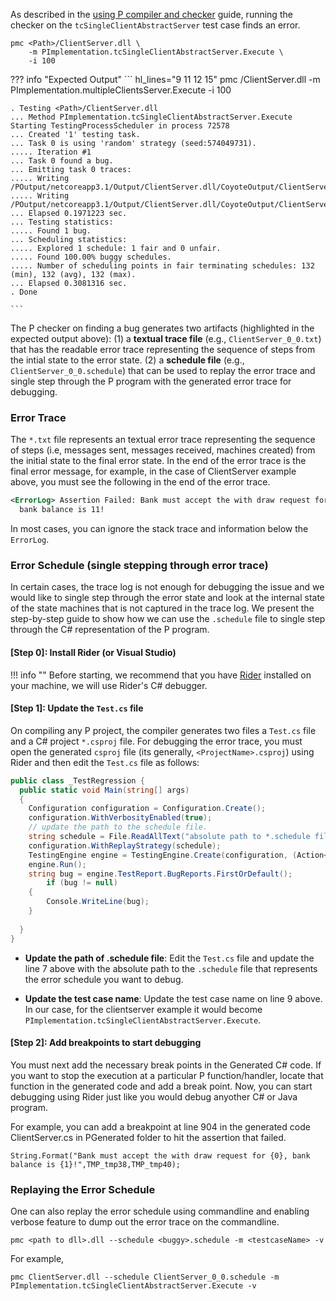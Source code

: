 As described in the [using P compiler and checker](../getstarted/usingP.md) guide, running the checker on the `tcSingleClientAbstractServer` test case finds an error.

```
pmc <Path>/ClientServer.dll \
    -m PImplementation.tcSingleClientAbstractServer.Execute \
    -i 100
```

??? info "Expected Output"
    ``` hl_lines="9 11 12 15"
    pmc <Path>/ClientServer.dll -m PImplementation.multipleClientsServer.Execute -i 100

    . Testing <Path>/ClientServer.dll
    ... Method PImplementation.tcSingleClientAbstractServer.Execute
    Starting TestingProcessScheduler in process 72578
    ... Created '1' testing task.
    ... Task 0 is using 'random' strategy (seed:574049731).
    ..... Iteration #1
    ... Task 0 found a bug.
    ... Emitting task 0 traces:
    ..... Writing /POutput/netcoreapp3.1/Output/ClientServer.dll/CoyoteOutput/ClientServer_0_0.txt
    ..... Writing /POutput/netcoreapp3.1/Output/ClientServer.dll/CoyoteOutput/ClientServer_0_0.schedule
    ... Elapsed 0.1971223 sec.
    ... Testing statistics:
    ..... Found 1 bug.
    ... Scheduling statistics:
    ..... Explored 1 schedule: 1 fair and 0 unfair.
    ..... Found 100.00% buggy schedules.
    ..... Number of scheduling points in fair terminating schedules: 132 (min), 132 (avg), 132 (max).
    ... Elapsed 0.3081316 sec.
    . Done

    ```

The P checker on finding a bug generates two artifacts (highlighted in the expected output above):
(1) a **textual trace file** (e.g., `ClientServer_0_0.txt`) that has the readable error trace representing the
sequence of steps from the intial state to the error state.
(2) a **schedule file** (e.g., `ClientServer_0_0.schedule`) that can be used to replay the error
trace and single step through the P program with the generated error trace for debugging.

### Error Trace

The `*.txt` file represents an textual error trace representing the sequence of steps (i.e, messages sent, messages received, machines created) from the initial state to the final error state. In the end of the error trace is the final error message, for example, in the case of ClientServer example above, you must see the following in the end of the error trace.

``` xml
<ErrorLog> Assertion Failed: Bank must accept the with draw request for 1, 
  bank balance is 11!
```

In most cases, you can ignore the stack trace and information below the `ErrorLog`.

### Error Schedule (single stepping through error trace)

In certain cases, the trace log is not enough for debugging the issue and we would like to single step through the error state and look at the internal state of the state machines that is not captured in the trace log. We present the step-by-step guide to show how we can use the `.schedule` file to single step through the C# representation of the P program.

#### [Step 0]: Install Rider (or Visual Studio)

!!! info ""
    Before starting, we recommend that you have [Rider](https://www.jetbrains.com/rider/) installed on your machine, we will use Rider's C# debugger.

#### [Step 1]: Update the `Test.cs` file

On compiling any P project, the compiler generates two files a `Test.cs` file and a C# project `*.csproj` file.
For debugging the error trace, you must open the generated `csproj` file (its generally, `<ProjectName>.csproj`) using Rider and then edit the `Test.cs` file as follows:

```c# hl_lines="7 9" linenums="1"
public class _TestRegression {
  public static void Main(string[] args)
  { 
    Configuration configuration = Configuration.Create();
    configuration.WithVerbosityEnabled(true);
    // update the path to the schedule file.
    string schedule = File.ReadAllText("absolute path to *.schedule file");
    configuration.WithReplayStrategy(schedule);
    TestingEngine engine = TestingEngine.Create(configuration, (Action<IActorRuntime>)PImplementation.<Name of the test case>.Execute);
    engine.Run();
    string bug = engine.TestReport.BugReports.FirstOrDefault();
        if (bug != null)
    {
        Console.WriteLine(bug);
    }
      
  }
}
```

- **Update the path of .schedule file**: Edit the `Test.cs` file and update the line 7 above with the absolute path to the `.schedule` file that represents the error schedule you want to debug.

- **Update the test case name**: Update the test case name on line 9 above. In our case, for the clientserver example it would become `PImplementation.tcSingleClientAbstractServer.Execute`.

#### [Step 2]: Add breakpoints to start debugging

You must next add the necessary break points in the Generated C# code. If you want to stop the execution at a particular P function/handler, locate that function in the generated code and add a break point. Now, you can start debugging using Rider just like you would debug anyother C# or Java program.

For example, you can add a breakpoint at line 904 in the generated code ClientServer.cs in PGenerated folder to hit the assertion that failed.
```
String.Format("Bank must accept the with draw request for {0}, bank balance is {1}!",TMP_tmp38,TMP_tmp40);
```

### Replaying the Error Schedule

One can also replay the error schedule using commandline and enabling verbose feature to dump out the error trace on the commandline.

```
pmc <path to dll>.dll --schedule <buggy>.schedule -m <testcaseName> -v 
```

For example,

```
pmc ClientServer.dll --schedule ClientServer_0_0.schedule -m PImplementation.tcSingleClientAbstractServer.Execute -v 
```
